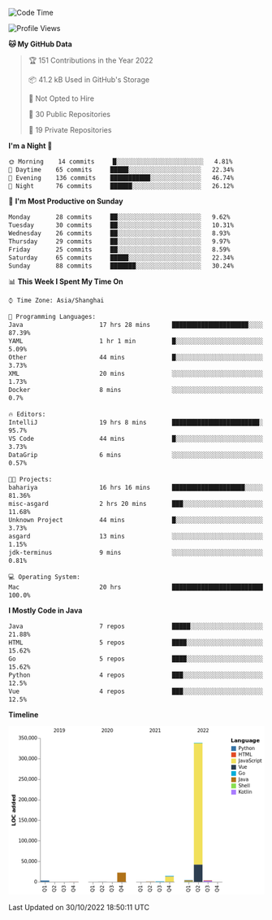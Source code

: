 <!--START_SECTION:waka-->
![Code Time](http://img.shields.io/badge/Code%20Time-1%2C314%20hrs%2014%20mins-blue)

![Profile Views](http://img.shields.io/badge/Profile%20Views-0-blue)

**🐱 My GitHub Data** 

> 🏆 151 Contributions in the Year 2022
 > 
> 📦 41.2 kB Used in GitHub's Storage 
 > 
> 🚫 Not Opted to Hire
 > 
> 📜 30 Public Repositories 
 > 
> 🔑 19 Private Repositories  
 > 
**I'm a Night 🦉** 

```text
🌞 Morning    14 commits     █░░░░░░░░░░░░░░░░░░░░░░░░   4.81% 
🌆 Daytime    65 commits     █████░░░░░░░░░░░░░░░░░░░░   22.34% 
🌃 Evening    136 commits    ███████████░░░░░░░░░░░░░░   46.74% 
🌙 Night      76 commits     ██████░░░░░░░░░░░░░░░░░░░   26.12%

```
📅 **I'm Most Productive on Sunday** 

```text
Monday       28 commits     ██░░░░░░░░░░░░░░░░░░░░░░░   9.62% 
Tuesday      30 commits     ██░░░░░░░░░░░░░░░░░░░░░░░   10.31% 
Wednesday    26 commits     ██░░░░░░░░░░░░░░░░░░░░░░░   8.93% 
Thursday     29 commits     ██░░░░░░░░░░░░░░░░░░░░░░░   9.97% 
Friday       25 commits     ██░░░░░░░░░░░░░░░░░░░░░░░   8.59% 
Saturday     65 commits     █████░░░░░░░░░░░░░░░░░░░░   22.34% 
Sunday       88 commits     ███████░░░░░░░░░░░░░░░░░░   30.24%

```


📊 **This Week I Spent My Time On** 

```text
⌚︎ Time Zone: Asia/Shanghai

💬 Programming Languages: 
Java                     17 hrs 28 mins      █████████████████████░░░░   87.39% 
YAML                     1 hr 1 min          █░░░░░░░░░░░░░░░░░░░░░░░░   5.09% 
Other                    44 mins             █░░░░░░░░░░░░░░░░░░░░░░░░   3.73% 
XML                      20 mins             ░░░░░░░░░░░░░░░░░░░░░░░░░   1.73% 
Docker                   8 mins              ░░░░░░░░░░░░░░░░░░░░░░░░░   0.7%

🔥 Editors: 
IntelliJ                 19 hrs 8 mins       ████████████████████████░   95.7% 
VS Code                  44 mins             █░░░░░░░░░░░░░░░░░░░░░░░░   3.73% 
DataGrip                 6 mins              ░░░░░░░░░░░░░░░░░░░░░░░░░   0.57%

🐱‍💻 Projects: 
bahariya                 16 hrs 16 mins      ████████████████████░░░░░   81.36% 
misc-asgard              2 hrs 20 mins       ███░░░░░░░░░░░░░░░░░░░░░░   11.68% 
Unknown Project          44 mins             █░░░░░░░░░░░░░░░░░░░░░░░░   3.73% 
asgard                   13 mins             ░░░░░░░░░░░░░░░░░░░░░░░░░   1.15% 
jdk-terminus             9 mins              ░░░░░░░░░░░░░░░░░░░░░░░░░   0.81%

💻 Operating System: 
Mac                      20 hrs              █████████████████████████   100.0%

```

**I Mostly Code in Java** 

```text
Java                     7 repos             █████░░░░░░░░░░░░░░░░░░░░   21.88% 
HTML                     5 repos             ████░░░░░░░░░░░░░░░░░░░░░   15.62% 
Go                       5 repos             ████░░░░░░░░░░░░░░░░░░░░░   15.62% 
Python                   4 repos             ███░░░░░░░░░░░░░░░░░░░░░░   12.5% 
Vue                      4 repos             ███░░░░░░░░░░░░░░░░░░░░░░   12.5%

```


**Timeline**

![Chart not found](https://raw.githubusercontent.com/youtiaoguagua/youtiaoguagua/master/charts/bar_graph.png) 


 Last Updated on 30/10/2022 18:50:11 UTC
<!--END_SECTION:waka-->